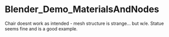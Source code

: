 # Blender_Demo_MaterialsAndNodes

Chair doesnt work as intended - mesh structure is strange... but w/e.
Statue seems fine and is a good example.
